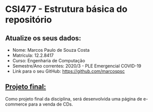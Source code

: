 # CSI477 - Estrutura básica do repositório

## Atualize os seus dados:

- Nome: Marcos Paulo de Souza Costa
- Matrícula: 12.2.8417
- Curso: Engenharia de Computação
- Semestre/Ano correntes: 2020/3 - PLE Emergencial COVID-19
- Link para o seu GitHub: https://github.com/marcospsc

## [Projeto final:](./Projeto/README.md) 

Como projeto final da disciplina, será desenvolvida uma página de e-commerce para a venda de CDs.

